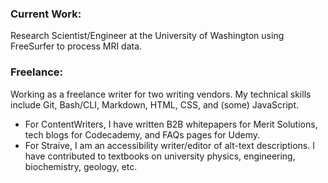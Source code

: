 <main>
  <h3>Current Work:</h3>
    <p>Research Scientist/Engineer at the University of Washington using <link href="https://surfer.nmr.mgh.harvard.edu/fswiki">FreeSurfer</link> to process MRI data.</p>

  <h3>Freelance:</h3>
    <p>Working as a freelance writer for two writing vendors. My technical skills include Git, Bash/CLI, Markdown, HTML, CSS, and (some) JavaScript.</p>
  <ul>
    <li>For ContentWriters, I have written B2B whitepapers for Merit Solutions, tech blogs for Codecademy, and FAQs pages for Udemy.</li>
    <li>For Straive, I am an accessibility writer/editor of alt-text descriptions. I have contributed to textbooks on university physics, engineering, biochemistry, geology, etc.</li>
  </ul>
<!---
bradleyhh/bradleyhh is a ✨ special ✨ repository because its `README.md` (this file) appears on your GitHub profile.
You can click the Preview link to take a look at your changes.
--->
